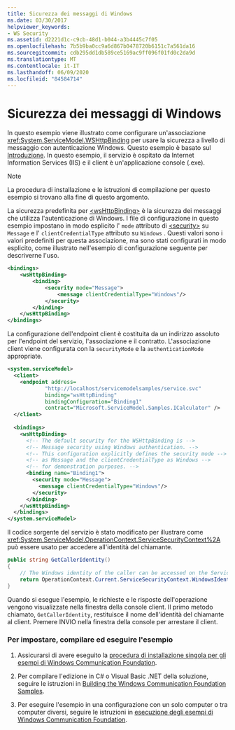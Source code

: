 ```yaml
---
title: Sicurezza dei messaggi di Windows
ms.date: 03/30/2017
helpviewer_keywords:
- WS Security
ms.assetid: d2221d1c-c9cb-48d1-b044-a3b4445c7f05
ms.openlocfilehash: 7b5b9ba0cc9a6d867b0478720b6151c7a561da16
ms.sourcegitcommit: cdb295dd1db589ce5169ac9ff096f01fd0c2da9d
ms.translationtype: MT
ms.contentlocale: it-IT
ms.lasthandoff: 06/09/2020
ms.locfileid: "84584714"
---
```

# <a name="message-security-windows"></a>Sicurezza dei messaggi di Windows
In questo esempio viene illustrato come configurare un'associazione <xref:System.ServiceModel.WSHttpBinding> per usare la sicurezza a livello di messaggio con autenticazione Windows. Questo esempio è basato sul [Introduzione](getting-started-sample.md). In questo esempio, il servizio è ospitato da Internet Information Services (IIS) e il client è un'applicazione console (.exe).  
  
> [!NOTE]
> La procedura di installazione e le istruzioni di compilazione per questo esempio si trovano alla fine di questo argomento.  
  
 La sicurezza predefinita per [\<wsHttpBinding>](../../configure-apps/file-schema/wcf/wshttpbinding.md) è la sicurezza dei messaggi che utilizza l'autenticazione di Windows. I file di configurazione in questo esempio impostano in modo esplicito l' `mode` attributo di [\<security>](../../configure-apps/file-schema/wcf/security-of-wshttpbinding.md) su `Message` e l' `clientCredentialType` attributo su `Windows` . Questi valori sono i valori predefiniti per questa associazione, ma sono stati configurati in modo esplicito, come illustrato nell'esempio di configurazione seguente per descriverne l'uso.  
  
```xml  
<bindings>  
    <wsHttpBinding>  
        <binding>  
            <security mode="Message">  
                <message clientCredentialType="Windows"/>  
            </security>  
        </binding>  
    </wsHttpBinding>  
</bindings>  
```  
  
 La configurazione dell'endpoint client è costituita da un indirizzo assoluto per l'endpoint del servizio, l'associazione e il contratto. L'associazione client viene configurata con la `securityMode` e la `authenticationMode` appropriate.  
  
```xml  
<system.serviceModel>  
  <client>  
    <endpoint address=  
            "http://localhost/servicemodelsamples/service.svc"
            binding="wsHttpBinding"
            bindingConfiguration="Binding1"
            contract="Microsoft.ServiceModel.Samples.ICalculator" />  
  </client>  
  
  <bindings>  
    <wsHttpBinding>  
      <!-- The default security for the WSHttpBinding is -->  
      <!-- Message security using Windows authentication. -->  
      <!-- This configuration explicitly defines the security mode -->  
      <!-- as Message and the clientCredentialType as Windows -->  
      <!-- for demonstration purposes. -->  
      <binding name="Binding1">  
        <security mode="Message">  
          <message clientCredentialType="Windows"/>  
        </security>  
      </binding>  
    </wsHttpBinding>  
  </bindings>  
</system.serviceModel>  
```  
  
 Il codice sorgente del servizio è stato modificato per illustrare come <xref:System.ServiceModel.OperationContext.ServiceSecurityContext%2A> può essere usato per accedere all'identità del chiamante.  

```csharp
public string GetCallerIdentity()  
{  
    // The Windows identity of the caller can be accessed on the ServiceSecurityContext.WindowsIdentity.  
    return OperationContext.Current.ServiceSecurityContext.WindowsIdentity.Name;  
}  
```

 Quando si esegue l'esempio, le richieste e le risposte dell'operazione vengono visualizzate nella finestra della console client. Il primo metodo chiamato, `GetCallerIdentity`, restituisce il nome dell'identità del chiamante al client. Premere INVIO nella finestra della console per arrestare il client.  
  
### <a name="to-set-up-build-and-run-the-sample"></a>Per impostare, compilare ed eseguire l'esempio  
  
1. Assicurarsi di avere eseguito la [procedura di installazione singola per gli esempi di Windows Communication Foundation](one-time-setup-procedure-for-the-wcf-samples.md).  
  
2. Per compilare l'edizione in C# o Visual Basic .NET della soluzione, seguire le istruzioni in [Building the Windows Communication Foundation Samples](building-the-samples.md).  
  
3. Per eseguire l'esempio in una configurazione con un solo computer o tra computer diversi, seguire le istruzioni in [esecuzione degli esempi di Windows Communication Foundation](running-the-samples.md).  
